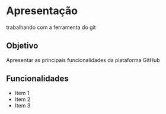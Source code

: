 # Apresentação
trabalhando com a ferramenta do git

## Objetivo

Apresentar as principais funcionalidades da plataforma GitHub

## Funcionalidades

* Item 1
* Item 2
* Item 3
